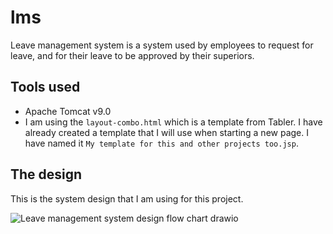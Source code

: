 # lms
Leave management system is a system used by employees to request for leave, and for their leave to be approved by their superiors.

## Tools used
- Apache Tomcat v9.0
- I am using the `layout-combo.html` which is a template from Tabler. I have already created a template that I will use when starting a new page. I have named it `My template for this and other projects too.jsp`.

## The design

This is the system design that I am using for this project.

![Leave management system design flow chart drawio](https://user-images.githubusercontent.com/33565767/202431260-930c3790-7937-429d-b6b9-293a85c8f9ff.png)
